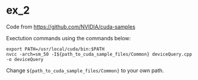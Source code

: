 # ex_2

Code from https://github.com/NVIDIA/cuda-samples

Exectution commands using the commands below:
```
export PATH=/usr/local/cuda/bin:$PATH
nvcc -arch=sm_50 -I${path_to_cuda_sample_files/Common} deviceQuery.cpp -o deviceQuery
```
Change ```${path_to_cuda_sample_files/Common}``` to your own path.
